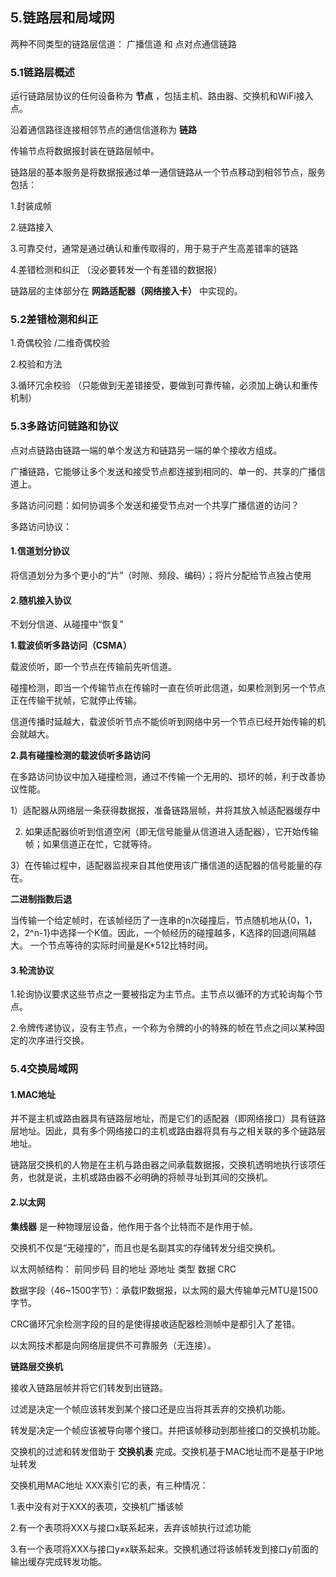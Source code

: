 ## 5.链路层和局域网

两种不同类型的链路层信道： 广播信道 和 点对点通信链路

### 5.1链路层概述

运行链路层协议的任何设备称为 **节点** ，包括主机、路由器、交换机和WiFi接入点。

沿着通信路径连接相邻节点的通信信道称为 **链路**

传输节点将数据报封装在链路层帧中。

链路层的基本服务是将数据报通过单一通信链路从一个节点移动到相邻节点，服务包括：

1.封装成帧

2.链路接入

3.可靠交付，通常是通过确认和重传取得的，用于易于产生高差错率的链路

4.差错检测和纠正 （没必要转发一个有差错的数据报）



链路层的主体部分在 **网路适配器（网络接入卡）** 中实现的。



### 5.2差错检测和纠正

1.奇偶校验 /二维奇偶校验

2.校验和方法

3.循环冗余校验 （只能做到无差错接受，要做到可靠传输，必须加上确认和重传机制）



### 5.3多路访问链路和协议

点对点链路由链路一端的单个发送方和链路另一端的单个接收方组成。

广播链路，它能够让多个发送和接受节点都连接到相同的、单一的、共享的广播信道上。

多路访问问题：如何协调多个发送和接受节点对一个共享广播信道的访问？

多路访问协议：

#### 1.**信道划分协议**

将信道划分为多个更小的“片”（时隙、频段、编码）；将片分配给节点独占使用

#### 2.**随机接入协议**

不划分信道、从碰撞中“恢复”

**1.载波侦听多路访问（CSMA）**

 载波侦听，即一个节点在传输前先听信道。

碰撞检测，即当一个传输节点在传输时一直在侦听此信道，如果检测到另一个节点正在传输干扰帧，它就停止传输。

信道传播时延越大，载波侦听节点不能侦听到网络中另一个节点已经开始传输的机会就越大。

**2.具有碰撞检测的载波侦听多路访问**

在多路访问协议中加入碰撞检测，通过不传输一个无用的、损坏的帧，利于改善协议性能。



1）适配器从网络层一条获得数据报，准备链路层帧，并将其放入帧适配器缓存中

2) 如果适配器侦听到信道空闲（即无信号能量从信道进入适配器），它开始传输帧；如果信道正在忙，它就等待。

3）在传输过程中，适配器监视来自其他使用该广播信道的适配器的信号能量的存在。



**二进制指数后退**

当传输一个给定帧时，在该帧经历了一连串的n次碰撞后，节点随机地从{0，1，2，2^n-1}中选择一个K值。因此，一个帧经历的碰撞越多，K选择的回退间隔越大。 一个节点等待的实际时间量是K*512比特时间。



#### 3.**轮流协议**

1.轮询协议要求这些节点之一要被指定为主节点。主节点以循环的方式轮询每个节点。

2.令牌传递协议，没有主节点，一个称为令牌的小的特殊的帧在节点之间以某种固定的次序进行交换。

### 5.4交换局域网

#### 1.MAC地址

并不是主机或路由器具有链路层地址，而是它们的适配器（即网络接口）具有链路层地址。因此，具有多个网络接口的主机或路由器将具有与之相关联的多个链路层地址。

链路层交换机的人物是在主机与路由器之间承载数据报，交换机透明地执行该项任务，也就是说，主机或路由器不必明确的将帧寻址到其间的交换机。



#### 2.**以太网**

**集线器** 是一种物理层设备，他作用于各个比特而不是作用于帧。

交换机不仅是“无碰撞的”，而且也是名副其实的存储转发分组交换机。

以太网帧结构： 前同步码 目的地址 源地址 类型 数据  CRC

数据字段（46~1500字节）：承载IP数据报，以太网的最大传输单元MTU是1500字节。

CRC循环冗余检测字段的目的是使得接收适配器检测帧中是都引入了差错。

以太网技术都是向网络层提供不可靠服务（无连接）。



**链路层交换机** 

接收入链路层帧并将它们转发到出链路。

过滤是决定一个帧应该转发到某个接口还是应当将其丢弃的交换机功能。

转发是决定一个帧应该被导向哪个接口。并把该帧移动到那些接口的交换机功能。

交换机的过滤和转发借助于 **交换机表** 完成。交换机基于MAC地址而不是基于IP地址转发



交换机用MAC地址 XXX索引它的表，有三种情况：

1.表中没有对于XXX的表项，交换机广播该帧

2.有一个表项将XXX与接口x联系起来，丢弃该帧执行过滤功能

3.有一个表项将XXX与接口y≠x联系起来。交换机通过将该帧转发到接口y前面的输出缓存完成转发功能。